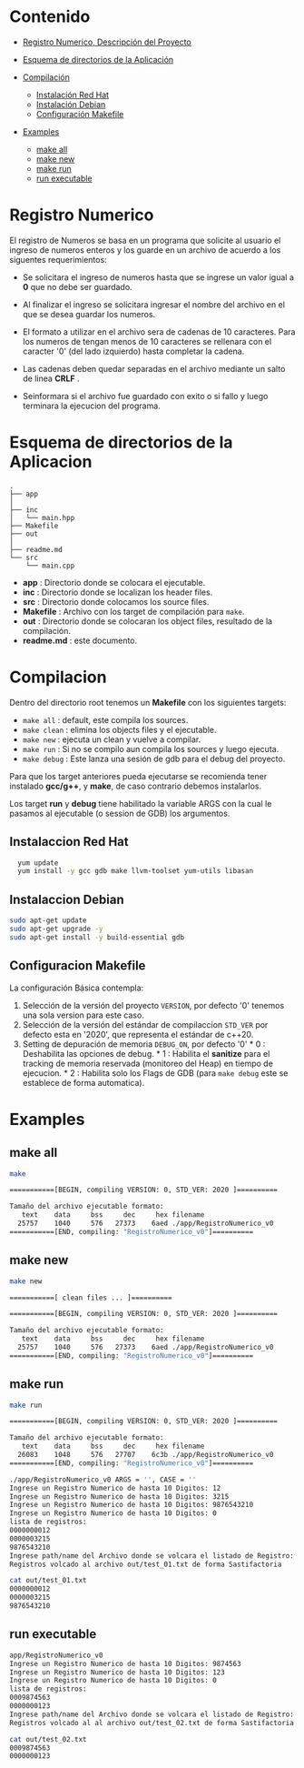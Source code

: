 # Contenido

  + [Registro Numerico, Descripción del Proyecto](#registro-numerico)
  
  + [Esquema de directorios de la Aplicación](#esquema-de-directorios-de-la-aplicacion)
  
  + [Compilación](#compilacion)
    - [Instalación Red Hat](#instalaccion-red-hat)
    - [Instalación Debian](#instalaccion-debian)
    - [Configuración Makefile](#configuracion-makefile)
 
  + [Examples](#examples)
    - [make all](#make-all)
    - [make new](#make-new)
    - [make run](#make-run)
    - [run executable](#run-executable)

# Registro Numerico
El registro de Numeros se basa en un programa que solicite al usuario el ingreso de numeros enteros y los guarde en un archivo de acuerdo a los siguentes requerimientos:

  + Se solicitara el ingreso de numeros hasta que se ingrese un valor igual a **0** que no debe ser guardado.
  
  + Al finalizar el ingreso se solicitara ingresar el nombre del archivo en el que se desea guardar los numeros.
  
  + El formato a utilizar en el archivo sera de cadenas de 10 caracteres. Para los numeros de tengan menos de 10 caracteres se rellenara con el caracter '0' (del lado izquierdo) hasta completar la cadena.
 
  + Las cadenas deben quedar separadas en el archivo mediante un salto de linea **CRLF** .
  
  + Seinformara si el archivo fue guardado con exito o si fallo y luego terminara la ejecucion del programa.
 
# Esquema de directorios de la Aplicacion
~~~
.
├── app
│
├── inc
│   └── main.hpp
├── Makefile
├── out
│   
├── readme.md
└── src
    └── main.cpp
~~~

  + **app** : Directorio donde se colocara el ejecutable.
  + **inc** : Directorio donde se localizan los header files.
  + **src** : Directorio donde colocamos los source files.
  + **Makefile** : Archivo con los target de compilación para ```make```.
  + **out** : Directorio donde se colocaran los object files, resultado de la compilación.
  + **readme.md** : este documento.

# Compilacion
Dentro del directorio root tenemos un **Makefile** con los siguientes targets:

  + ```make all``` : default, este compila los sources.
  + ```make clean``` : elimina los objects files y el ejecutable.
  + ```make new``` : ejecuta un clean y vuelve a compilar.
  + ```make run``` : Si no se compilo aun compila los sources y luego ejecuta.
  + ```make debug``` : Este lanza una sesión de gdb para el debug del proyecto.
  
Para que los target anteriores pueda ejecutarse se recomienda tener instalado **gcc/g++**, y **make**, de caso contrario debemos instalarlos.

Los target **run** y **debug** tiene habilitado la variable ARGS con la cual le pasamos al ejecutable (o session de GDB) los argumentos.


## Instalaccion Red Hat
~~~ bash
  yum update
  yum install -y gcc gdb make llvm-toolset yum-utils libasan
~~~

## Instalaccion Debian
~~~ bash
sudo apt-get update
sudo apt-get upgrade -y
sudo apt-get install -y build-essential gdb
~~~



  
  
## Configuracion Makefile
La configuración Básica contempla:
  1. Selección de la versión del proyecto ```VERSION```, por defecto '0' tenemos una sola version para este caso.
  2. Selección de la versión del estándar de compilaccion ```STD_VER``` por defecto esta en '2020', que representa el estándar de c++20.
  3. Setting de depuración de memoria ```DEBUG_ON```, por defecto '0'
    * 0 : Deshabilita las opciones de debug.
    * 1 : Habilita el **sanitize** para el tracking de memoria reservada (monitoreo del Heap) en tiempo de ejecucion.
    * 2 : Habilita solo los Flags de GDB (para ```make debug``` este se establece de forma automatica).
    

# Examples
## make all
~~~ bash
make

===========[BEGIN, compiling VERSION: 0, STD_VER: 2020 ]==========

Tamaño del archivo ejecutable formato:
   text	   data	    bss	    dec	    hex	filename
  25757	   1040	    576	  27373	   6aed	./app/RegistroNumerico_v0
===========[END, compiling: "RegistroNumerico_v0"]==========

~~~

## make new
~~~ bash
make new

===========[ clean files ... ]==========

===========[BEGIN, compiling VERSION: 0, STD_VER: 2020 ]==========

Tamaño del archivo ejecutable formato:
   text	   data	    bss	    dec	    hex	filename
  25757	   1040	    576	  27373	   6aed	./app/RegistroNumerico_v0
===========[END, compiling: "RegistroNumerico_v0"]==========
~~~

## make run
~~~ bash
make run

===========[BEGIN, compiling VERSION: 0, STD_VER: 2020 ]==========

Tamaño del archivo ejecutable formato:
   text	   data	    bss	    dec	    hex	filename
  26083	   1048	    576	  27707	   6c3b	./app/RegistroNumerico_v0
===========[END, compiling: "RegistroNumerico_v0"]==========

./app/RegistroNumerico_v0 ARGS = '', CASE = ''
Ingrese un Registro Numerico de hasta 10 Digitos: 12
Ingrese un Registro Numerico de hasta 10 Digitos: 3215
Ingrese un Registro Numerico de hasta 10 Digitos: 9876543210
Ingrese un Registro Numerico de hasta 10 Digitos: 0
lista de registros:
0000000012
0000003215
9876543210
Ingrese path/name del Archivo donde se volcara el listado de Registro: out/test_01.txt
Registros volcado al archivo out/test_01.txt de forma Sastifactoria

cat out/test_01.txt 
0000000012
0000003215
9876543210
~~~

## run executable
~~~ bash
app/RegistroNumerico_v0 
Ingrese un Registro Numerico de hasta 10 Digitos: 9874563
Ingrese un Registro Numerico de hasta 10 Digitos: 123
Ingrese un Registro Numerico de hasta 10 Digitos: 0
lista de registros:
0009874563
0000000123
Ingrese path/name del Archivo donde se volcara el listado de Registro: out/test_02.txt
Registros volcado al al archivo out/test_02.txt de forma Sastifactoria

cat out/test_02.txt 
0009874563
0000000123
~~~











